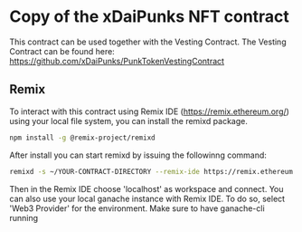 # Copy of the xDaiPunks NFT contract
This contract can be used together with the Vesting Contract.
The Vesting Contract can be found here: https://github.com/xDaiPunks/PunkTokenVestingContract

## Remix
To interact with this contract using Remix IDE (https://remix.ethereum.org/) using your local file system, you can install the remixd package.

```sh
npm install -g @remix-project/remixd
```

After install you can start remixd by issuing the followinng command:

```sh
remixd -s ~/YOUR-CONTRACT-DIRECTORY --remix-ide https://remix.ethereum.org/

```
Then in the Remix IDE choose 'localhost' as workspace and connect. You can also use your local ganache instance with Remix IDE. To do so, select 'Web3 Provider' for the environment. Make sure to have ganache-cli running 
